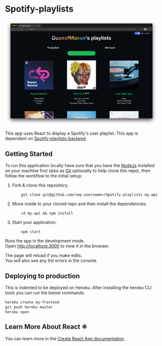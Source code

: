 # Spotify-playlists

![](preview.png)

This app uses React to display a Spotify's user playlist. This app is dependent on [Spotify-playlists-backend](https://shrtm.nu/ILJC).

## Getting Started

To run this application locally have sure that you have the [NodeJs](https://nodejs.org) installed on your machine first (also as [Git](https://git-scm.com/downloads) optionally to help clone this repo), then follow the workflow to the initial setup:

1. Fork & clone this repository;

   ```terminal
       git clone git@github.com/<my-username>/Spotify-playlists my-api
   ```

2. Move inside to your cloned repo and then install the dependencies:

   ```terminal
       cd my-api && npm install
   ```

3. Start your application:

   ```terminal
       npm start
   ```

Runs the app in the development mode.<br />
Open [http://localhost:3000](http://localhost:3000) to view it in the browser.

The page will reload if you make edits.<br />
You will also see any lint errors in the console.

## Deploying to production

This is indented to be deployed on Heroku. After installing the heroku CLI tools you can run the below commands.

```terminal
heroku create my-frontend
git push heroku master
heroku open
```

## Learn More About React ⚛

You can learn more in the [Create React App documentation](https://facebook.github.io/create-react-app/docs/getting-started).
